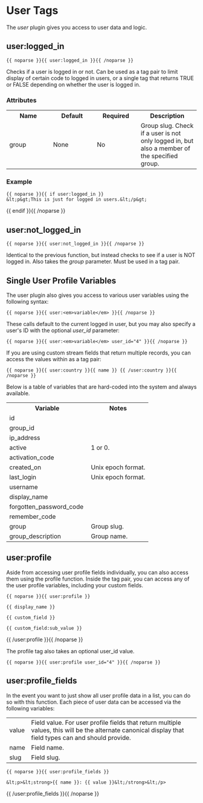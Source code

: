 # User Tags

The <em>user</em> plugin gives you access to user data and logic.

## user:logged_in

	{{ noparse }}{{ user:logged_in }}{{ /noparse }}

Checks if a user is logged in or not. Can be used as a tag pair to limit display of certain code to logged in users, or a single tag that returns TRUE or FALSE depending on whether the user is logged in.

### Attributes

<table cellpadding="0" cellspacing="0">
	<tbody>
		<tr>
			<th>Name</th>
			<th>Default</th>
			<th>Required</th>
			<th>Description</th>
		</tr>
		<tr>
			<td width="100">group</td>
			<td width="100">None</td>
			<td width="100">No</td>
			<td>Group slug. Check if a user is not only logged in, but also a member of the specified group.</td>
		</tr>
	</tbody>
</table>

### Example

	{{ noparse }}{{ if user:logged_in }}
	&lt;p&gt;This is just for logged in users.&lt;/p&gt;
{{ endif }}{{ /noparse }}

## user:not\_logged\_in

	{{ noparse }}{{ user:not_logged_in }}{{ /noparse }}

Identical to the previous function, but instead checks to see if a user is NOT logged in. Also takes the _group_ parameter. Must be used in a tag pair.</p>

## Single User Profile Variables

The user plugin also gives you access to various user variables using the following syntax:

	{{ noparse }}{{ user:<em>variable</em> }}{{ /noparse }}

These calls default to the current logged in user, but you may also specify a user's ID with the optional <em>user_id</em> parameter:

	{{ noparse }}{{ user:<em>variable</em> user_id="4" }}{{ /noparse }}

If you are using custom stream fields that return multiple records, you can access the values within as a tag pair:

	{{ noparse }}{{ user:country }}{{ name }} {{ /user:country }}{{ /noparse }}

Below is a table of variables that are hard-coded into the system and always available.

<table cellpadding="0" cellspacing="0">
	<tbody>
		<tr>
			<th>Variable</th>
			<th>Notes</th>
		</tr>
		<tr>
			<td width="200">id</td>
			<td>&nbsp;</td>
		</tr>
		<tr>
			<td width="200">group_id</td>
			<td>&nbsp;</td>
		</tr>
		<tr>
			<td width="200">ip_address</td>
			<td>&nbsp;</td>
		</tr>
		<tr>
			<td width="200">active</td>
			<td>1 or 0.</td>
		</tr>
		<tr>
			<td width="200">activation_code</td>
			<td>&nbsp;</td>
		</tr>
		<tr>
			<td width="200">created_on</td>
			<td>Unix epoch format.</td>
		</tr>
		<tr>
			<td width="200">last_login</td>
			<td>Unix epoch format.</td>
		</tr>
		<tr>
			<td width="200">username</td>
			<td>&nbsp;</td>
		</tr>
		<tr>
			<td width="200">display_name</td>
			<td>&nbsp;</td>
		</tr>
		<tr>
			<td width="200">forgotten_password_code</td>
			<td>&nbsp;</td>
		</tr>
		<tr>
			<td width="200">remember_code</td>
			<td>&nbsp;</td>
		</tr>
		<tr>
			<td width="200">group</td>
			<td>Group slug.</td>
		</tr>
		<tr>
			<td width="200">group_description</td>
			<td>Group name.</td>
		</tr>
	</tbody>
</table>

## user:profile

Aside from accessing user profile fields individually, you can also access them using the profile function. Inside the tag pair, you can access any of the user profile variables, including your custom fields.

	{{ noparse }}{{ user:profile }}

	{{ display_name }}

	{{ custom_field }}

	{{ custom_field:sub_value }}

{{ /user:profile }}{{ /noparse }}

The profile tag also takes an optional user_id value.

	{{ noparse }}{{ user:profile user_id="4" }}{{ /noparse }}

## user:profile\_fields

In the event you want to just show all user profile data in a list, you can do so with this function. Each piece of user data can be accessed via the following variables:

<table>
	<tr>
		<td>value</td>
		<td>Field value. For user profile fields that return multiple values, this will be the alternate canonical display that field types can and should provide.</td>
	</tr>
	<tr>
		<td>name</td>
		<td>Field name.</td>
	</tr>
	<tr>
		<td>slug</td>
		<td>Field slug.</td>
	</tr>
</table>

	{{ noparse }}{{ user:profile_fields }}

	&lt;p>&lt;strong>{{ name }}: {{ value }}&lt;/strong>&lt;/p>

{{ /user:profile_fields }}{{ /noparse }}
